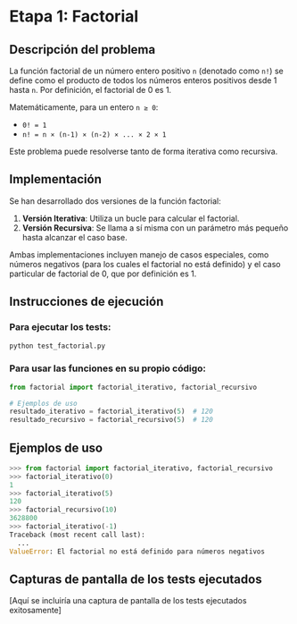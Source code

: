 # Etapa 1: Factorial

## Descripción del problema
La función factorial de un número entero positivo `n` (denotado como `n!`) se define como el producto de todos los números enteros positivos desde 1 hasta `n`. Por definición, el factorial de 0 es 1.

Matemáticamente, para un entero `n ≥ 0`:
- `0! = 1`
- `n! = n × (n-1) × (n-2) × ... × 2 × 1`

Este problema puede resolverse tanto de forma iterativa como recursiva.

## Implementación
Se han desarrollado dos versiones de la función factorial:

1. **Versión Iterativa**: Utiliza un bucle para calcular el factorial.
2. **Versión Recursiva**: Se llama a sí misma con un parámetro más pequeño hasta alcanzar el caso base.

Ambas implementaciones incluyen manejo de casos especiales, como números negativos (para los cuales el factorial no está definido) y el caso particular de factorial de 0, que por definición es 1.

## Instrucciones de ejecución

### Para ejecutar los tests:
```bash
python test_factorial.py
```

### Para usar las funciones en su propio código:
```python
from factorial import factorial_iterativo, factorial_recursivo

# Ejemplos de uso
resultado_iterativo = factorial_iterativo(5)  # 120
resultado_recursivo = factorial_recursivo(5)  # 120
```

## Ejemplos de uso
```python
>>> from factorial import factorial_iterativo, factorial_recursivo
>>> factorial_iterativo(0)
1
>>> factorial_iterativo(5)
120
>>> factorial_recursivo(10)
3628800
>>> factorial_iterativo(-1)
Traceback (most recent call last):
  ...
ValueError: El factorial no está definido para números negativos
```

## Capturas de pantalla de los tests ejecutados
[Aquí se incluiría una captura de pantalla de los tests ejecutados exitosamente]